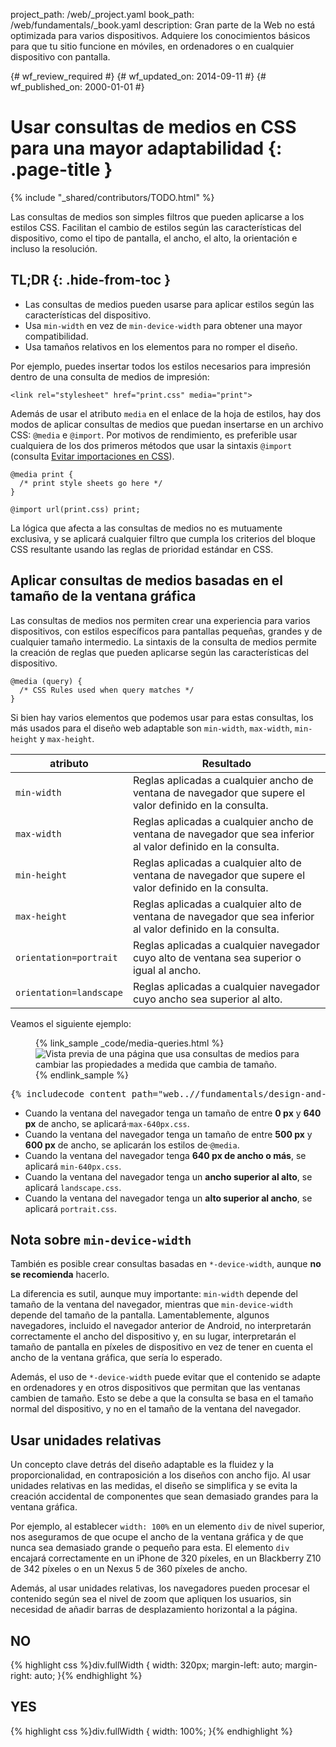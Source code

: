project_path: /web/_project.yaml
book_path: /web/fundamentals/_book.yaml
description: Gran parte de la Web no está optimizada para varios dispositivos. Adquiere los conocimientos básicos para que tu sitio funcione en móviles, en ordenadores o en cualquier dispositivo con pantalla.

{# wf_review_required #}
{# wf_updated_on: 2014-09-11 #}
{# wf_published_on: 2000-01-01 #}

# Usar consultas de medios en CSS para una mayor adaptabilidad {: .page-title }

{% include "_shared/contributors/TODO.html" %}


Las consultas de medios son simples filtros que pueden aplicarse a los estilos CSS.  Facilitan el cambio de estilos según las características del dispositivo, como el tipo de pantalla, el ancho, el alto, la orientación e incluso la resolución.




## TL;DR {: .hide-from-toc }
- Las consultas de medios pueden usarse para aplicar estilos según las características del dispositivo.
- Usa <code>min-width</code> en vez de <code>min-device-width</code> para obtener una mayor compatibilidad.
- Usa tamaños relativos en los elementos para no romper el diseño.



Por ejemplo, puedes insertar todos los estilos necesarios para impresión dentro de una consulta de medios de impresión:


    <link rel="stylesheet" href="print.css" media="print">
    

Además de usar el atributo `media` en el enlace de la hoja de estilos, hay dos modos de aplicar consultas de medios que puedan insertarse en un archivo CSS: `@media` e `@import`.  Por motivos de rendimiento, es preferible usar cualquiera de los dos primeros métodos que usar la sintaxis `@import` (consulta [Evitar importaciones en CSS]({{site.fundamentals}}/performance/critical-rendering-path/page-speed-rules-and-recommendations.html)).


    @media print {
      /* print style sheets go here */
    }
    
    @import url(print.css) print;
    

La lógica que afecta a las consultas de medios no es mutuamente exclusiva, y se aplicará cualquier filtro que cumpla los criterios del bloque CSS resultante usando las reglas de prioridad estándar en CSS.

## Aplicar consultas de medios basadas en el tamaño de la ventana gráfica

Las consultas de medios nos permiten crear una experiencia para varios dispositivos, con estilos específicos para pantallas pequeñas, grandes y de cualquier tamaño intermedio.  La sintaxis de la consulta de medios permite la creación de reglas que pueden aplicarse según las características del dispositivo.


    @media (query) {
      /* CSS Rules used when query matches */
    }
    

Si bien hay varios elementos que podemos usar para estas consultas, los más usados para el diseño web adaptable son `min-width`, `max-width`, `min-height` y `max-height`.


<table class="mdl-data-table mdl-js-data-table">
    <thead>
    <tr>
      <th data-th="attribute">atributo</th>
      <th data-th="Result">Resultado</th>
    </tr>
  </thead>
  <tbody>
    <tr>
      <td data-th="attribute"><code>min-width</code></td>
      <td data-th="Result">Reglas aplicadas a cualquier ancho de ventana de navegador que supere el valor definido en la consulta.</td>
    </tr>
    <tr>
      <td data-th="attribute"><code>max-width</code></td>
      <td data-th="Result">Reglas aplicadas a cualquier ancho de ventana de navegador que sea inferior al valor definido en la consulta.</td>
    </tr>
    <tr>
      <td data-th="attribute"><code>min-height</code></td>
      <td data-th="Result">Reglas aplicadas a cualquier alto de ventana de navegador que supere el valor definido en la consulta.</td>
    </tr>
    <tr>
      <td data-th="attribute"><code>max-height</code></td>
      <td data-th="Result">Reglas aplicadas a cualquier alto de ventana de navegador que sea inferior al valor definido en la consulta.</td>
    </tr>
    <tr>
      <td data-th="attribute"><code>orientation=portrait</code></td>
      <td data-th="Result">Reglas aplicadas a cualquier navegador cuyo alto de ventana sea superior o igual al ancho.</td>
    </tr>
    <tr>
      <td data-th="attribute"><code>orientation=landscape</code></td>
      <td data-th="Result">Reglas aplicadas a cualquier navegador cuyo ancho sea superior al alto.</td>
    </tr>
  </tbody>
</table>

Veamos el siguiente ejemplo:

<figure>
  {% link_sample _code/media-queries.html %}
    <img src="imgs/mq.png" class="center" srcset="imgs/mq.png 1x, imgs/mq-2x.png 2x" alt="Vista previa de una página que usa consultas de medios para cambiar las propiedades a medida que cambia de tamaño.">
  {% endlink_sample %}
</figure>

<pre class="prettyprint">
{% includecode content_path="web..//fundamentals/design-and-ui/responsive/fundamentals/_code/media-queries.html" region_tag="mqueries" %}
</pre>

* Cuando la ventana del navegador tenga un tamaño de entre <b>0 px</b> y <b>640 px</b> de ancho, se aplicará·`max-640px.css`.
* Cuando la ventana del navegador tenga un tamaño de entre <b>500 px</b> y <b>600 px</b> de ancho, se aplicarán los estilos de·`@media`.
* Cuando la ventana del navegador tenga <b>640 px de ancho o más</b>, se aplicará `min-640px.css`.
* Cuando la ventana del navegador tenga un <b>ancho superior al alto</b>, se aplicará `landscape.css`.
* Cuando la ventana del navegador tenga un <b>alto superior al ancho</b>, se aplicará `portrait.css`.


## Nota sobre `min-device-width`

También es posible crear consultas basadas en `*-device-width`, aunque **no se recomienda** hacerlo.

La diferencia es sutil, aunque muy importante: `min-width` depende del tamaño de la ventana del navegador, mientras que `min-device-width` depende del tamaño de la pantalla.  Lamentablemente, algunos navegadores, incluido el navegador anterior de Android, no interpretarán correctamente el ancho del dispositivo y, en su lugar, interpretarán el tamaño de pantalla en píxeles de dispositivo en vez de tener en cuenta el ancho de la ventana gráfica, que sería lo esperado.

Además, el uso de `*-device-width` puede evitar que el contenido se adapte en ordenadores y en otros dispositivos que permitan que las ventanas cambien de tamaño. Esto se debe a que la consulta se basa en el tamaño normal del dispositivo, y no en el tamaño de la ventana del navegador.

## Usar unidades relativas

Un concepto clave detrás del diseño adaptable es la fluidez y la proporcionalidad, en contraposición a los diseños con ancho fijo.  Al usar unidades relativas en las medidas, el diseño se simplifica y se evita la creación accidental de componentes que sean demasiado grandes para la ventana gráfica.

Por ejemplo, al establecer `width: 100%` en un elemento `div` de nivel superior, nos aseguramos de que ocupe el ancho de la ventana gráfica y de que nunca sea demasiado grande o pequeño para esta.  El elemento `div` encajará correctamente en un iPhone de 320 píxeles, en un Blackberry Z10 de 342 píxeles o en un Nexus 5 de 360 píxeles de ancho.

Además, al usar unidades relativas, los navegadores pueden procesar el contenido según sea el nivel de zoom que apliquen los usuarios, sin necesidad de añadir barras de desplazamiento horizontal a la página.

<div class="mdl-grid">
  <div class="mdl-cell mdl-cell--6--col">
    <h2 class="text-danger text-center">NO</h2>
{% highlight css %}div.fullWidth {
  width: 320px;
  margin-left: auto;
  margin-right: auto;
}{% endhighlight %}
  </div>

  <div class="mdl-cell mdl-cell--6--col">
    <h2 class="text-success text-center">YES</h2>
{% highlight css %}div.fullWidth {
  width: 100%;
}{% endhighlight %}
  </div>
</div>



